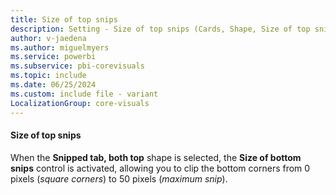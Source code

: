 ```yaml
---
title: Size of top snips
description: Setting - Size of top snips (Cards, Shape, Size of top snips)
author: v-jaedena
ms.author: miguelmyers
ms.service: powerbi
ms.subservice: pbi-corevisuals
ms.topic: include
ms.date: 06/25/2024
ms.custom: include file - variant
LocalizationGroup: core-visuals
---
```

#### Size of top snips

When the **Snipped tab, both top** shape is selected, the **Size of bottom snips** control is activated, allowing you to clip the bottom corners from 0 pixels (*square corners*) to 50 pixels (*maximum snip*).
